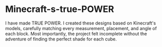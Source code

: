 # Minecraft-s-true-POWER
I have made TRUE POWER. I created these designs based on Kinecraft's models, carefully matching every measurement, placement, and angle of each block. Most importantly, the project felt incomplete without the adventure of finding the perfect shade for each cube.
